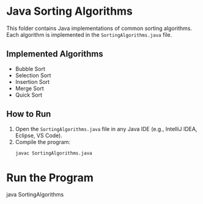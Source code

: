 # Java Sorting Algorithms

This folder contains Java implementations of common sorting algorithms.  
Each algorithm is implemented in the `SortingAlgorithms.java` file.

## Implemented Algorithms
- Bubble Sort
- Selection Sort
- Insertion Sort
- Merge Sort
- Quick Sort

## How to Run
1. Open the `SortingAlgorithms.java` file in any Java IDE (e.g., IntelliJ IDEA, Eclipse, VS Code).
2. Compile the program:
   ```bash
   javac SortingAlgorithms.java
# Run the Program
java SortingAlgorithms
